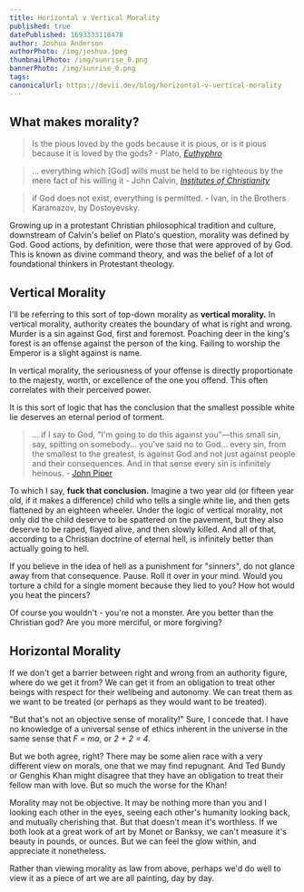 ```yaml
---
title: Horizontal v Vertical Morality
published: true
datePublished: 1693333118478
author: Joshua Anderson
authorPhoto: /img/joshua.jpeg
thumbnailPhoto: /img/sunrise_0.png
bannerPhoto: /img/sunrise_0.png
tags:
canonicalUrl: https://devii.dev/blog/horizontal-v-vertical-morality
---
```


## What makes morality?

> Is the pious loved by the gods because it is pious, or is it pious because it is loved by the gods? - Plato, [_Euthyphro_](https://mason.gmu.edu/~rcherubi/eun.htm#:~:text=Then%20the%20pious%20is%20loved,is%20for%20a%20different%20reason.)

> ... everything which [God] wills must be held to be righteous by the mere fact of his willing it - John Calvin, [_Institutes of Christianity_](https://web.archive.org/web/20220206192601/https://www.biblestudytools.com/history/calvin-institutes-christianity/book3/chapter-23.html)

> if God does not exist, everything is permitted. - Ivan, in the Brothers Karamazov, by Dostoyevsky.

Growing up in a protestant Christian philosophical tradition and culture, downstream of Calvin's belief on Plato's question, morality was defined by God. Good actions, by definition, were those that were approved of by God. This is known as divine command theory, and was the belief of a lot of foundational thinkers in Protestant theology.

## Vertical Morality

I'll be referring to this sort of top-down morality as **vertical morality.** In vertical morality, authority creates the boundary of what is right and wrong.
Murder is a sin against God, first and foremost. Poaching deer in the king's forest is an offense against the person of the king. Failing to worship the Emperor is a slight against is name.

In vertical morality, the seriousness of your offense is directly proportionate to the majesty, worth, or excellence of the one you offend. This often correlates with their perceived power.

It is this sort of logic that has the conclusion that the smallest possible white lie deserves an eternal period of torment.

> ... if I say to God, "I'm going to do this against you"—this small sin, say, spitting on somebody... you've said no to God... every sin, from the smallest to the greatest, is against God and not just against people and their consequences. And in that sense every sin is infinitely heinous. - [John Piper](https://www.desiringgod.org/interviews/are-all-sins-equal-before-god)

To which I say, **fuck that conclusion.** Imagine a two year old (or fifteen year old, if it makes a difference) child who tells a single white lie, and then gets flattened by an eighteen wheeler. Under the logic of vertical morality, not only did the child deserve to be spattered on the pavement, but they also deserve to be raped, flayed alive, and then slowly killed. And all of that, according to a Christian doctrine of eternal hell, is infinitely better than actually going to hell.

If you believe in the idea of hell as a punishment for "sinners", do not glance away from that consequence. Pause. Roll it over in your mind. Would you torture a child for a single moment because they lied to you? How hot would you heat the pincers?

Of course you wouldn't - you're not a monster. Are you better than the Christian god? Are you more merciful, or more forgiving?

## Horizontal Morality

If we don't get a barrier between right and wrong from an authority figure, where do we get it from? We can get it from an obligation to treat other beings with respect for their wellbeing and autonomy. We can treat them as we want to be treated (or perhaps as they would want to be treated).

"But that's not an objective sense of morality!" Sure, I concede that. I have no knowledge of a universal sense of ethics inherent in the universe in the same sense that _F = ma_, or _2 + 2 = 4_.

But we both agree, right? There may be some alien race with a very different view on morals, one that we may find repugnant. And Ted Bundy or Genghis Khan might disagree that they have an obligation to treat their fellow man with love. But so much the worse for the Khan!

Morality may not be objective. It may be nothing more than you and I looking each other in the eyes, seeing each other's humanity looking back, and mutually cherishing that. But that doesn't mean it's worthless. If we both look at a great work of art by Monet or Banksy, we can't measure it's beauty in pounds, or ounces. But we can feel the glow within, and appreciate it nonetheless.

Rather than viewing morality as law from above, perhaps we'd do well to view it as a piece of art we are all painting, day by day.

